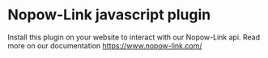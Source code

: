# Nopow-Link javascript plugin 

Install this plugin on your website to interact with our Nopow-Link api. 
Read more on our documentation https://www.nopow-link.com/